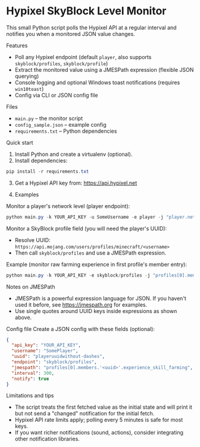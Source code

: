 # Hypixel SkyBlock Level Monitor

This small Python script polls the Hypixel API at a regular interval and notifies you when a monitored JSON value changes.

Features
- Poll any Hypixel endpoint (default `player`, also supports `skyblock/profiles`, `skyblock/profile`)
- Extract the monitored value using a JMESPath expression (flexible JSON querying)
- Console logging and optional Windows toast notifications (requires `win10toast`)
- Config via CLI or JSON config file

Files
- `main.py` – the monitor script
- `config_sample.json` – example config
- `requirements.txt` – Python dependencies

Quick start
1. Install Python and create a virtualenv (optional).
2. Install dependencies:

```powershell
pip install -r requirements.txt
```

3. Get a Hypixel API key from: https://api.hypixel.net

4. Examples

Monitor a player's network level (player endpoint):

```powershell
python main.py -k YOUR_API_KEY -u SomeUsername -e player -j "player.networkExp" -i 300 --notify
```

Monitor a SkyBlock profile field (you will need the player's UUID):
- Resolve UUID: `https://api.mojang.com/users/profiles/minecraft/<username>`
- Then call `skyblock/profiles` and use a JMESPath expression.

Example (monitor raw farming experience in first profile's member entry):

```powershell
python main.py -k YOUR_API_KEY -e skyblock/profiles -j "profiles[0].members.'<uuid>'.experience_skill_farming" -i 300
```

Notes on JMESPath
- JMESPath is a powerful expression language for JSON. If you haven't used it before, see https://jmespath.org for examples.
- Use single quotes around UUID keys inside expressions as shown above.

Config file
Create a JSON config with these fields (optional):

```json
{
  "api_key": "YOUR_API_KEY",
  "username": "SomePlayer",
  "uuid": "playeruuidwithout-dashes",
  "endpoint": "skyblock/profiles",
  "jmespath": "profiles[0].members.'<uuid>'.experience_skill_farming",
  "interval": 300,
  "notify": true
}
```

Limitations and tips
- The script treats the first fetched value as the initial state and will print it but not send a "changed" notification for the initial fetch.
- Hypixel API rate limits apply; polling every 5 minutes is safe for most keys.
- If you want richer notifications (sound, actions), consider integrating other notification libraries.

